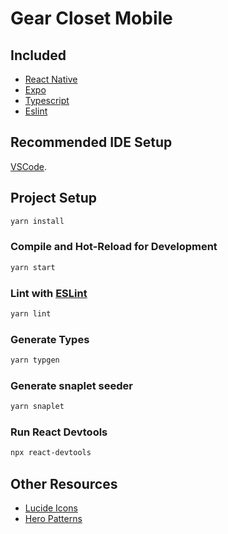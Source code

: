 # Gear Closet Mobile

## Included
* [React Native](https://reactnative.dev/)
* [Expo](https://expo.dev/)
* [Typescript](https://v3.vuejs.org/guide/typescript-support.html)
* [Eslint](https://eslint.vuejs.org)

## Recommended IDE Setup
[VSCode](https://code.visualstudio.com/).

## Project Setup

```sh
yarn install
```

### Compile and Hot-Reload for Development

```sh
yarn start
```

### Lint with [ESLint](https://eslint.org/)

```sh
yarn lint
```

### Generate Types

```sh
yarn typgen
```

### Generate snaplet seeder

```sh
yarn snaplet
```

### Run React Devtools
```sh
npx react-devtools
```

## Other Resources
* [Lucide Icons](https://lucide.dev/guide/packages/lucide-react-native)
* [Hero Patterns](https://heropatterns.com/)